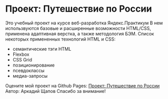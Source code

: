 # Проект: Путешествие по России

Это учебный проект на курсе веб-разработка Яндекс.Практикум
В нем использвуются базовые и расширенные возможности HTML/CSS, применена адаптивная верстка, а также методология БЭМ.
Список некоторых примененных технологий HTML и CSS:
* семантические тэги HTML
* Flexbox
* CSS Grid
* позиционирование
* псевдоклассы
* медиа-запросы

Оцените мой проект на Github Pages: [Проект: Путешествие по России](https://sigma696.github.io/russian-travel/index.html)
Автор: Аркадий Щапов
Спасибо за внимание!
